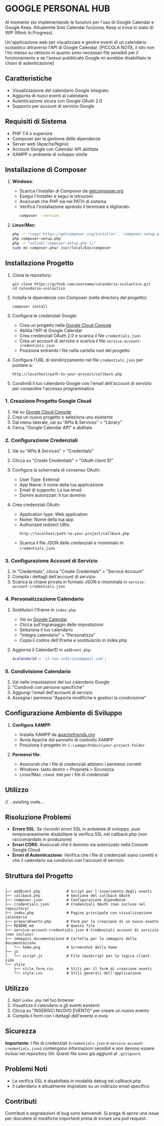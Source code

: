 # GOOGLE PERSONAL HUB
Al momento sto implementando le funzioni per l'uso di Google Calendar e Google Keep.
Attualemte Solo Calendar funziona, Keep si trova in stato di WIP (Work In Progress).

Un'applicazione web per visualizzare e gestire eventi di un calendario scolastico attraverso l'API di Google Calendar.
[PICCOLA NOTA, il sito non l'ho messo su netsons in quanto sono necessari file sensibili per il funzionamento e se l'avessi pubblicato Google mi avrebbe disabilitato le chiavi di autenticazione]

## Caratteristiche

- Visualizzazione del calendario Google integrato
- Aggiunta di nuovi eventi al calendario
- Autenticazione sicura con Google OAuth 2.0
- Supporto per account di servizio Google

## Requisiti di Sistema

- PHP 7.4 o superiore
- Composer per la gestione delle dipendenze
- Server web (Apache/Nginx)
- Account Google con Calendar API abilitata
- XAMPP o ambiente di sviluppo simile

## Installazione di Composer

1. **Windows**:
   - Scarica l'installer di Composer da [getcomposer.org](https://getcomposer.org/download/)
   - Esegui l'installer e segui le istruzioni
   - Assicurati che PHP sia nel PATH di sistema
   - Verifica l'installazione aprendo il terminale e digitando:
     ```bash
     composer --version
     ```

2. **Linux/Mac**:
   ```bash
   php -r "copy('https://getcomposer.org/installer', 'composer-setup.php');"
   php composer-setup.php
   php -r "unlink('composer-setup.php');"
   sudo mv composer.phar /usr/local/bin/composer
   ```

## Installazione Progetto

1. Clona la repository:
   ```
   git clone https://github.com/username/calendario-scolastico.git
   cd calendario-scolastico
   ```

2. Installa le dipendenze con Composer (nella directory del progetto):
   ```
   composer install
   ```

3. Configura le credenziali Google:
   - Crea un progetto nella [Google Cloud Console](https://console.cloud.google.com/)
   - Abilita l'API di Google Calendar
   - Crea credenziali OAuth 2.0 e scarica il file `credentials.json`
   - Crea un account di servizio e scarica il file `service-account-credentials.json`
   - Posiziona entrambi i file nella cartella root del progetto

4. Configura l'URL di reindirizzamento nel file `credentials.json` per puntare a:
   ```
   http://localhost/path-to-your-project/callback.php
   ```

5. Condividi il tuo calendario Google con l'email dell'account di servizio per consentire l'accesso programmatico


### 1. Creazione Progetto Google Cloud

1. Vai su [Google Cloud Console](https://console.cloud.google.com/)
2. Crea un nuovo progetto o seleziona uno esistente
3. Dal menu laterale, vai su "APIs & Services" > "Library"
4. Cerca "Google Calendar API" e abilitala

### 2. Configurazione Credenziali

1. Vai su "APIs & Services" > "Credentials"
2. Clicca su "Create Credentials" > "OAuth client ID"
3. Configura la schermata di consenso OAuth:
   - User Type: External
   - App Name: Il nome della tua applicazione
   - Email di supporto: La tua email
   - Domini autorizzati: Il tuo dominio

4. Crea credenziali OAuth:
   - Application type: Web application
   - Nome: Nome della tua app
   - Authorized redirect URIs: 
     ```
     http://localhost/path-to-your-project/callback.php
     ```
   - Scarica il file JSON delle credenziali e rinominalo in `credentials.json`

### 3. Configurazione Account di Servizio

1. In "Credentials", clicca "Create Credentials" > "Service Account"
2. Compila i dettagli dell'account di servizio
3. Scarica la chiave privata in formato JSON e rinominala in `service-account-credentials.json`

### 4. Personalizzazione Calendario

1. Sostituisci l'iframe in `index.php`:
   - Vai su [Google Calendar](https://calendar.google.com/)
   - Clicca sull'ingranaggio delle impostazioni
   - Seleziona il tuo calendario
   - "Integra calendario" > "Personalizza"
   - Copia il codice dell'iframe e sostituiscilo in index.php

2. Aggiorna il CalendarID in `addEvent.php`:
   ```php
   $calendarId = 'il-tuo-indirizzo@gmail.com';
   ```

### 5. Condivisione Calendario

1. Vai nelle impostazioni del tuo calendario Google
2. "Condividi con persone specifiche"
3. Aggiungi l'email dell'account di servizio
4. Assegna i permessi "Apporta modifiche e gestisci la condivisione"

## Configurazione Ambiente di Sviluppo

1. **Configura XAMPP**:
   - Installa XAMPP da [apachefriends.org](https://www.apachefriends.org/)
   - Avvia Apache dal pannello di controllo XAMPP
   - Posiziona il progetto in: `C:\xampp\htdocs\your-project-folder`

2. **Permessi file**:
   - Assicurati che i file di credenziali abbiano i permessi corretti
   - Windows: tasto destro > Proprietà > Sicurezza
   - Linux/Mac: `chmod 600` per i file di credenziali

## Utilizzo

// ...existing code...

## Risoluzione Problemi

- **Errore SSL**: Se riscontri errori SSL in ambiente di sviluppo, puoi temporaneamente disabilitare la verifica SSL nel callback.php (non raccomandato in produzione)
- **Errori CORS**: Assicurati che il dominio sia autorizzato nella Console Google Cloud
- **Errori di Autenticazione**: Verifica che i file di credenziali siano corretti e che il calendario sia condiviso con l'account di servizio


## Struttura del Progetto

```
.
├── addEvent.php            # Script per l'inserimento degli eventi
├── callback.php            # Gestione del callback OAuth
├── composer.json           # Configurazione dipendenze
├── credentials.json        # Credenziali OAuth (non incluse nel repository)
├── index.php               # Pagina principale con visualizzazione calendario
├── preparaEvento.php       # Form per la creazione di un nuovo evento
├── README.md               # Questo file
├── service-account-credentials.json # Credenziali account di servizio (non incluse)
├── immagini_documentazione # Cartella per le immagini della documentazione
│   └── home.png            # Screenshot della home
├── js
│   └── script.js           # File JavaScript per la logica client-side
└── style
    ├── stile_form.css      # Stili per il form di creazione eventi
    └── style.css           # Stili generali dell'applicazione
```

## Utilizzo

1. Apri `index.php` nel tuo browser
2. Visualizza il calendario e gli eventi esistenti
3. Clicca su "INSERISCI NUOVO EVENTO" per creare un nuovo evento
4. Compila il form con i dettagli dell'evento e invia

## Sicurezza

**Importante**: I file di credenziali (`credentials.json` e `service-account-credentials.json`) contengono informazioni sensibili e non devono essere inclusi nel repository Git. Questi file sono già aggiunti al `.gitignore`.

## Problemi Noti

- La verifica SSL è disabilitata in modalità debug nel callback.php
- Il calendario è attualmente impostato su un indirizzo email specifico


## Contributi

Contributi e segnalazioni di bug sono benvenuti. Si prega di aprire una issue per discutere di modifiche importanti prima di inviare una pull request.

